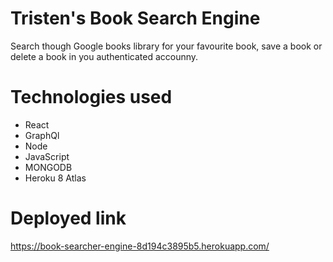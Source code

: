 # Tristen's Book Search Engine 

Search though Google books library for your favourite book, save a book or delete a book in you authenticated accounny.

# Technologies used
* React
* GraphQl
* Node
* JavaScript
* MONGODB
* Heroku
8 Atlas


# Deployed link
https://book-searcher-engine-8d194c3895b5.herokuapp.com/